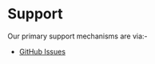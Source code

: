 # Support

Our primary support mechanisms are via:-

- [GitHub Issues](https://github.com/baynezy/spotifyQL/issues)
